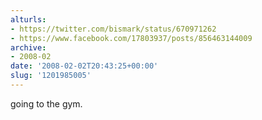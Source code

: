 ```yaml
---
alturls:
- https://twitter.com/bismark/status/670971262
- https://www.facebook.com/17803937/posts/856463144009
archive:
- 2008-02
date: '2008-02-02T20:43:25+00:00'
slug: '1201985005'
---
```


going to the gym.

